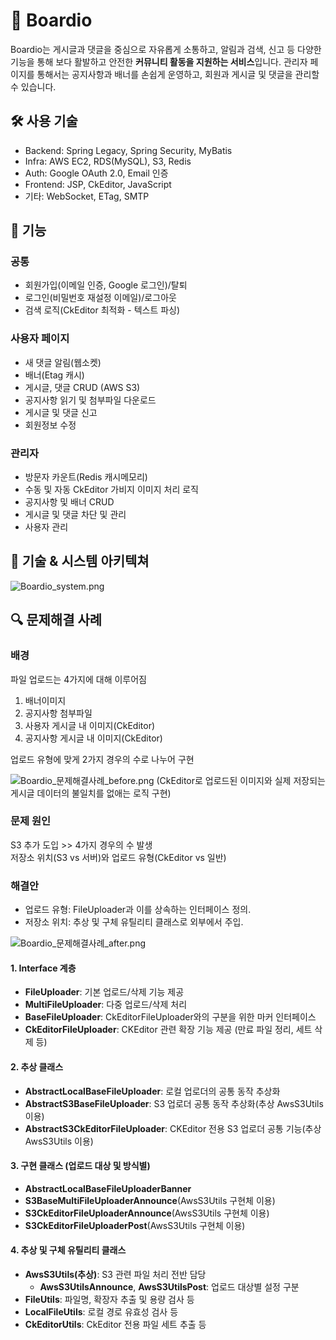 # 📝 Boardio
Boardio는 게시글과 댓글을 중심으로 자유롭게 소통하고, 알림과 검색, 신고 등 다양한 기능을 통해 
보다 활발하고 안전한 **커뮤니티 활동을 지원하는 서비스**입니다.
관리자 페이지를 통해서는 공지사항과 배너를 손쉽게 운영하고, 회원과 게시글 및 댓글을 관리할 수 있습니다.

## 🛠️ 사용 기술
- Backend: Spring Legacy, Spring Security, MyBatis
- Infra: AWS EC2, RDS(MySQL), S3, Redis
- Auth: Google OAuth 2.0, Email 인증
- Frontend: JSP, CkEditor, JavaScript
- 기타: WebSocket, ETag, SMTP

## 🚀 기능
  ### 공통
  - 회원가입(이메일 인증, Google 로그인)/탈퇴
  - 로그인(비밀번호 재설정 이메일)/로그아웃
  - 검색 로직(CkEditor 최적화 - 텍스트 파싱)
  
  ### 사용자 페이지
  - 새 댓글 알림(웹소켓)
  - 배너(Etag 캐시)
  - 게시글, 댓글 CRUD (AWS S3)
  - 공지사항 읽기 및 첨부파일 다운로드
  - 게시글 및 댓글 신고
  - 회원정보 수정
  
  ### 관리자
  - 방문자 카운트(Redis 캐시메모리)
  - 수동 및 자동 CkEditor 가비지 이미지 처리 로직
  - 공지사항 및 배너 CRUD
  - 게시글 및 댓글 차단 및 관리
  - 사용자 관리

## 🧩 기술 & 시스템 아키텍쳐
![Boardio_system.png](https://github.com/nanadoo99/t1/blob/master/Boardio_system.png)

## 🔍 문제해결 사례
  ### 배경
  파일 업로드는 4가지에 대해 이루어짐
  
  1. 배너이미지
  2. 공지사항 첨부파일
  3. 사용자 게시글 내 이미지(CkEditor)
  4. 공지사항 게시글 내 이미지(CkEditor)
  
  업로드 유형에 맞게 2가지 경우의 수로 나누어 구현
  
  ![Boardio_문제해결사례_before.png](https://github.com/nanadoo99/t1/blob/master/Boardio_%EB%AC%B8%EC%A0%9C%ED%95%B4%EA%B2%B0%EC%82%AC%EB%A1%80_before.png)
  (CkEditor로 업로드된 이미지와 실제 저장되는 게시글 데이터의 불일치를 없애는 로직 구현)
  
  ### 문제 원인
  S3 추가 도입 >> 4가지 경우의 수 발생  
  저장소 위치(S3 vs 서버)와 업로드 유형(CkEditor vs 일반)

  ### 해결안
  - 업로드 유형: FileUploader과 이를 상속하는 인터페이스 정의.
  - 저장소 위치: 추상 및 구체 유틸리티 클래스로 외부에서 주입.

  ![Boardio_문제해결사례_after.png](https://github.com/nanadoo99/t1/blob/master/Boardio_%EB%AC%B8%EC%A0%9C%ED%95%B4%EA%B2%B0%EC%82%AC%EB%A1%80_after.png)
  
  #### 1. Interface 계층
  - **FileUploader**: 기본 업로드/삭제 기능 제공
  - **MultiFileUploader**: 다중 업로드/삭제 처리
  - **BaseFileUploader**:  CkEditorFileUploader와의 구분을 위한 마커 인터페이스
  - **CkEditorFileUploader**: CKEditor 관련 확장 기능 제공 (만료 파일 정리, 세트 삭제 등)
  
  #### 2. 추상 클래스
  - **AbstractLocalBaseFileUploader**: 로컬 업로더의 공통 동작 추상화
  - **AbstractS3BaseFileUploader**: S3 업로더 공통 동작 추상화(추상 AwsS3Utils 이용)
  - **AbstractS3CkEditorFileUploader**: CKEditor 전용 S3 업로더 공통 기능(추상 AwsS3Utils 이용)
  
  #### 3. 구현 클래스 (업로드 대상 및 방식별)
  - **AbstractLocalBaseFileUploaderBanner**
  - **S3BaseMultiFileUploaderAnnounce**(AwsS3Utils 구현체 이용)
  - **S3CkEditorFileUploaderAnnounce**(AwsS3Utils 구현체 이용)
  - **S3CkEditorFileUploaderPost**(AwsS3Utils 구현체 이용)
  
  #### 4. 추상 및 구체 유틸리티 클래스
  - **AwsS3Utils(추상)**: S3 관련 파일 처리 전반 담당
      - **AwsS3UtilsAnnounce**, **AwsS3UtilsPost**: 업로드 대상별 설정 구분
  - **FileUtils**: 파일명, 확장자 추출 및 용량 검사 등
  - **LocalFileUtils**: 로컬 경로 유효성 검사 등
  - **CkEditorUtils**: CkEditor 전용 파일 세트 추출 등
  
